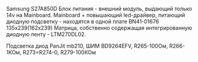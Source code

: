 Samsung S27A850D
Блок питания - внешний модуль, выдающий только 14v на Mainboard.
Mainboard + повышающий led-драйвер, питающий диодную подсветку - находятся в одной плате BN41-01676 135x239(162x239)
Матрица, собственно содержащая интегрированную диодную ленту - LTM270DL02.

Подсветка диод PanJit mb210, ШИМ BD9264EFV, R265-100Ом, R266-1КОм, R273=R274-0, R279-100КОм
